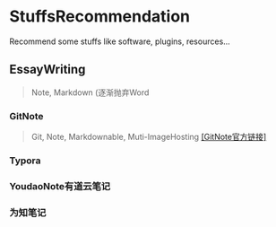 # StuffsRecommendation
 Recommend some stuffs like software, plugins, resources...

## EssayWriting

> Note, Markdown (逐渐抛弃Word

### GitNote
> Git, Note, Markdownable, Muti-ImageHosting
> [[GitNote官方链接]](https://gitnoteapp.com/)

### Typora

### YoudaoNote有道云笔记

### 为知笔记